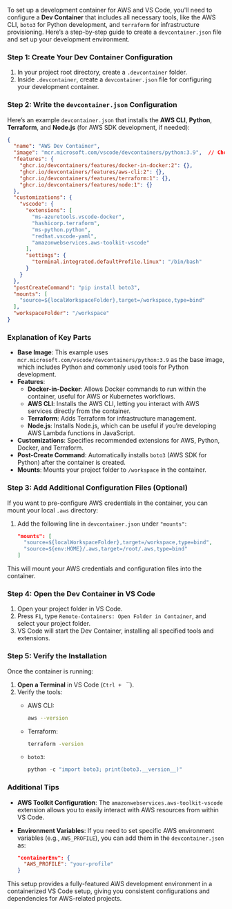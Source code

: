 To set up a development container for AWS and VS Code, you'll need to configure a **Dev Container** that includes all necessary tools, like the AWS CLI, `boto3` for Python development, and `terraform` for infrastructure provisioning. Here’s a step-by-step guide to create a `devcontainer.json` file and set up your development environment.

### Step 1: Create Your Dev Container Configuration

1. In your project root directory, create a `.devcontainer` folder.
2. Inside `.devcontainer`, create a `devcontainer.json` file for configuring your development container.

### Step 2: Write the `devcontainer.json` Configuration

Here’s an example `devcontainer.json` that installs the **AWS CLI**, **Python**, **Terraform**, and **Node.js** (for AWS SDK development, if needed):

```json
{
  "name": "AWS Dev Container",
  "image": "mcr.microsoft.com/vscode/devcontainers/python:3.9",  // Choose a Python base image with VS Code
  "features": {
    "ghcr.io/devcontainers/features/docker-in-docker:2": {},
    "ghcr.io/devcontainers/features/aws-cli:2": {},
    "ghcr.io/devcontainers/features/terraform:1": {},
    "ghcr.io/devcontainers/features/node:1": {}
  },
  "customizations": {
    "vscode": {
      "extensions": [
        "ms-azuretools.vscode-docker",
        "hashicorp.terraform",
        "ms-python.python",
        "redhat.vscode-yaml",
        "amazonwebservices.aws-toolkit-vscode"
      ],
      "settings": {
        "terminal.integrated.defaultProfile.linux": "/bin/bash"
      }
    }
  },
  "postCreateCommand": "pip install boto3",
  "mounts": [
    "source=${localWorkspaceFolder},target=/workspace,type=bind"
  ],
  "workspaceFolder": "/workspace"
}
```

### Explanation of Key Parts

- **Base Image**: This example uses `mcr.microsoft.com/vscode/devcontainers/python:3.9` as the base image, which includes Python and commonly used tools for Python development.
- **Features**:
  - **Docker-in-Docker**: Allows Docker commands to run within the container, useful for AWS or Kubernetes workflows.
  - **AWS CLI**: Installs the AWS CLI, letting you interact with AWS services directly from the container.
  - **Terraform**: Adds Terraform for infrastructure management.
  - **Node.js**: Installs Node.js, which can be useful if you’re developing AWS Lambda functions in JavaScript.
- **Customizations**: Specifies recommended extensions for AWS, Python, Docker, and Terraform.
- **Post-Create Command**: Automatically installs `boto3` (AWS SDK for Python) after the container is created.
- **Mounts**: Mounts your project folder to `/workspace` in the container.

### Step 3: Add Additional Configuration Files (Optional)

If you want to pre-configure AWS credentials in the container, you can mount your local `.aws` directory:

1. Add the following line in `devcontainer.json` under `"mounts"`:

   ```json
   "mounts": [
     "source=${localWorkspaceFolder},target=/workspace,type=bind",
     "source=${env:HOME}/.aws,target=/root/.aws,type=bind"
   ]
   ```

This will mount your AWS credentials and configuration files into the container.

### Step 4: Open the Dev Container in VS Code

1. Open your project folder in VS Code.
2. Press `F1`, type `Remote-Containers: Open Folder in Container`, and select your project folder.
3. VS Code will start the Dev Container, installing all specified tools and extensions.

### Step 5: Verify the Installation

Once the container is running:

1. **Open a Terminal** in VS Code (`Ctrl + ` ``).
2. Verify the tools:
   - AWS CLI:

     ```bash
     aws --version
     ```

   - Terraform:

     ```bash
     terraform -version
     ```

   - `boto3`:

     ```python
     python -c "import boto3; print(boto3.__version__)"
     ```

### Additional Tips

- **AWS Toolkit Configuration**: The `amazonwebservices.aws-toolkit-vscode` extension allows you to easily interact with AWS resources from within VS Code.
- **Environment Variables**: If you need to set specific AWS environment variables (e.g., `AWS_PROFILE`), you can add them in the `devcontainer.json` as:

   ```json
   "containerEnv": {
     "AWS_PROFILE": "your-profile"
   }
   ```

This setup provides a fully-featured AWS development environment in a containerized VS Code setup, giving you consistent configurations and dependencies for AWS-related projects.